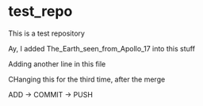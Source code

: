 # test_repo
This is a test repository


Ay, I added The_Earth_seen_from_Apollo_17 into this stuff

Adding another line in this file

CHanging this for the third time, after the merge

ADD -> COMMIT -> PUSH
